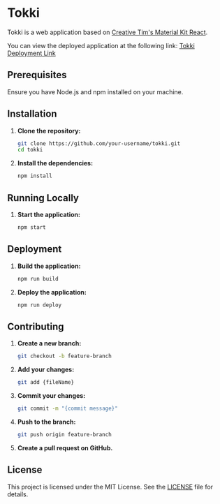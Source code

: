 # Tokki

Tokki is a web application based on [Creative Tim's Material Kit React](https://github.com/creativetimofficial/material-kit-react).

You can view the deployed application at the following link: [Tokki Deployment Link](https://soobinjung1013.github.io/tokki/)

## Prerequisites

Ensure you have Node.js and npm installed on your machine.

## Installation

1. **Clone the repository:**

   ```sh
   git clone https://github.com/your-username/tokki.git
   cd tokki
   ```

2. **Install the dependencies:**
   ```sh
   npm install
   ```

## Running Locally

1. **Start the application:**
   ```sh
   npm start
   ```

## Deployment

1. **Build the application:**

   ```sh
   npm run build
   ```

2. **Deploy the application:**
   ```sh
   npm run deploy
   ```

## Contributing

1. **Create a new branch:**

   ```sh
   git checkout -b feature-branch
   ```

2. **Add your changes:**

   ```sh
   git add {fileName}
   ```

3. **Commit your changes:**

   ```sh
   git commit -m "{commit message}"
   ```

4. **Push to the branch:**

   ```sh
   git push origin feature-branch
   ```

5. **Create a pull request on GitHub.**

## License

This project is licensed under the MIT License. See the [LICENSE](LICENSE) file for details.
